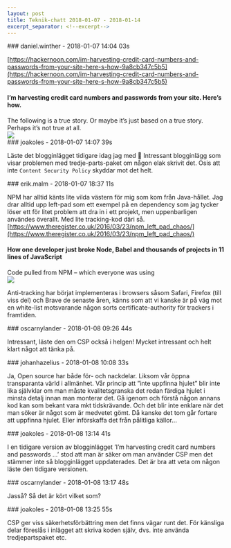 ```yaml
---
layout: post
title: Teknik-chatt 2018-01-07 - 2018-01-14
excerpt_separator: <!--excerpt-->
---
```

<section class="message" markdown="1">
### daniel.winther - 2018-01-07 14:04 03s

[https://hackernoon.com/im-harvesting-credit-card-numbers-and-passwords-from-your-site-here-s-how-9a8cb347c5b5](https://hackernoon.com/im-harvesting-credit-card-numbers-and-passwords-from-your-site-here-s-how-9a8cb347c5b5)

<div class="attachment"><h4>I’m harvesting credit card numbers and passwords from your site. Here’s how.</h4><div class="text">The following is a true story. Or maybe it’s just based on a true story. Perhaps it’s not true at all.</div>
<a href="https://hackernoon.com/im-harvesting-credit-card-numbers-and-passwords-from-your-site-here-s-how-9a8cb347c5b5"><img src="https://cdn-images-1.medium.com/max/1200/1*41XiwBL9NXDfGtIXbc3UsQ.jpeg" fallback="I’m harvesting credit card numbers and passwords from your site. Here’s how."/></a></div>
    
</section>
<section class="message" markdown="1">
### joakoles - 2018-01-07 14:07 39s

Läste det blogginlägget tidigare idag jag med 🙂 Intressant blogginlägg som visar problemen med tredje-parts-paket om någon elak skrivit det. Osis att inte `Content Security Policy` skyddar mot det helt.
</section>
<section class="message" markdown="1">
### erik.malm - 2018-01-07 18:37 11s

NPM har alltid känts lite vilda västern för mig som kom från Java-hållet. Jag drar alltid upp left-pad som ett exempel på en dependency som jag tycker löser ett för litet problem att dra in i ett projekt, men uppenbarligen användes överallt. Med lite tracking-kod däri så.  [https://www.theregister.co.uk/2016/03/23/npm_left_pad_chaos/](https://www.theregister.co.uk/2016/03/23/npm_left_pad_chaos/)

<div class="attachment"><h4>How one developer just broke Node, Babel and thousands of projects in 11 lines of JavaScript</h4><div class="text">Code pulled from NPM – which everyone was using</div>
<a href="https://www.theregister.co.uk/2016/03/23/npm_left_pad_chaos/"><img src="https://regmedia.co.uk/2016/03/23/jenga_tower.jpg?x=1200&y=794" fallback="How one developer just broke Node, Babel and thousands of projects in 11 lines of JavaScript"/></a></div>
    
Anti-tracking har börjat implementeras i browsers såsom Safari, Firefox (till viss del) och Brave de senaste åren, känns som att vi kanske är på väg mot en white-list motsvarande någon sorts certificate-authority för trackers i framtiden.
</section>
<section class="message" markdown="1">
### oscarnylander - 2018-01-08 09:26 44s

Intressant, läste den om CSP också i helgen! Mycket intressant och helt klart något att tänka på.
</section>
<section class="message" markdown="1">
### johanhazelius - 2018-01-08 10:08 33s

Ja, Open source har både för- och nackdelar. Liksom vår öppna transparanta värld i allmänhet. Vår princip att ”inte uppfinna hjulet” blir inte lika självklar om man måste kvalitetsgranska det redan färdiga hjulet i minsta detalj innan man monterar det. Gå igenom och förstå någon annans kod kan som bekant vara mkt tidskrävande. Och det blir inte enklare när det man söker är något som är medvetet gömt. Då kanske det tom går fortare att uppfinna hjulet. Eller införskaffa det från pålitliga källor...
</section>
<section class="message" markdown="1">
### joakoles - 2018-01-08 13:14 41s

I en tidigare version av blogginlägget ’I’m harvesting credit card numbers and passwords ...’ stod att man är säker om man använder CSP men det stämmer inte så blogginlägget uppdaterades. Det är bra att veta om någon läste den tidigare versionen.
</section>
<section class="message" markdown="1">
### oscarnylander - 2018-01-08 13:17 48s

Jasså? Så det är kört vilket som?
</section>
<section class="message" markdown="1">
### joakoles - 2018-01-08 13:25 55s

CSP ger viss säkerhetsförbättring men det finns vägar runt det. För känsliga delar föreslås i inlägget att skriva koden själv, dvs. inte använda tredjepartspaket etc.

<!--excerpt-->
</section>